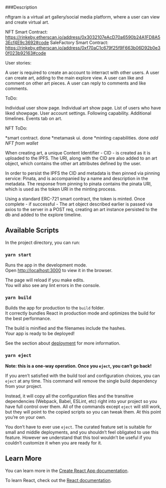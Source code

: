 ###Description

nftgram is a virtual art gallery/social media platform, where a user can view and create virtual art.

NFT Smart Contract: https://rinkeby.etherscan.io/address/0x3032107eAcD70a6590b24A1FD8A53Ecf4E9c3692#code
SaleFactory Smart Contract: https://rinkeby.etherscan.io/address/0xf70aC1c679f25f9F663b06D92b0e30f023b92163#code

User stories:

A user is required to create an account to interract with other users.
A user can create art, adding to the main explore view.
A user can like and comment on other art pieces.
A user can reply to comments and like comments.

ToDo:

Individual user show page.
Individual art show page.
List of users who have liked showpage.
User account settings.
Following capability.
Additional timelines.
Events tab on art.

NFT ToDo:

*smart contract. done
*metamask ui. done
*minting capabilities. done
*add NFT from wallet*

When creating art, a unique Content Identifier - CID - is created as it is uploaded to the IPFS. The URI, along with the CID are also added to an art object, which contains the other art attributes defined by the user. 

In order to persist the IPFS the CID and metadata is then pinned via pinning service: Pinata, and is accompanied by a name and description in the metadata. The response from pinning to pinata contains the pinata URI, which is used as the token URI in the minting process.

Using a standard ERC-721 smart contract, the token is minted. Once complete - if successful - The art object described earlier is passed via axios to the server in a POST req, creating an art instance persisted to the db and added to the explore timeline.

## Available Scripts

In the project directory, you can run:
### `yarn start` 

Runs the app in the development mode.<br />
Open [http://localhost:3000](http://localhost:3000) to view it in the browser.

The page will reload if you make edits.<br />
You will also see any lint errors in the console.

### `yarn build`

Builds the app for production to the `build` folder.<br />
It correctly bundles React in production mode and optimizes the build for the best performance.

The build is minified and the filenames include the hashes.<br />
Your app is ready to be deployed!

See the section about [deployment](https://facebook.github.io/create-react-app/docs/deployment) for more information.

### `yarn eject`

**Note: this is a one-way operation. Once you `eject`, you can’t go back!**

If you aren’t satisfied with the build tool and configuration choices, you can `eject` at any time. This command will remove the single build dependency from your project.

Instead, it will copy all the configuration files and the transitive dependencies (Webpack, Babel, ESLint, etc) right into your project so you have full control over them. All of the commands except `eject` will still work, but they will point to the copied scripts so you can tweak them. At this point you’re on your own.

You don’t have to ever use `eject`. The curated feature set is suitable for small and middle deployments, and you shouldn’t feel obligated to use this feature. However we understand that this tool wouldn’t be useful if you couldn’t customize it when you are ready for it.

## Learn More

You can learn more in the [Create React App documentation](https://facebook.github.io/create-react-app/docs/getting-started).

To learn React, check out the [React documentation](https://reactjs.org/).



